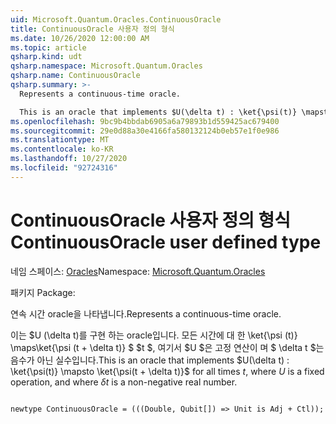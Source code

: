 ```yaml
---
uid: Microsoft.Quantum.Oracles.ContinuousOracle
title: ContinuousOracle 사용자 정의 형식
ms.date: 10/26/2020 12:00:00 AM
ms.topic: article
qsharp.kind: udt
qsharp.namespace: Microsoft.Quantum.Oracles
qsharp.name: ContinuousOracle
qsharp.summary: >-
  Represents a continuous-time oracle.

  This is an oracle that implements $U(\delta t) : \ket{\psi(t)} \mapsto \ket{\psi(t + \delta t)}$ for all times $t$, where $U$ is a fixed operation, and where $\delta t$ is a non-negative real number.
ms.openlocfilehash: 9bc9b4bbdab6905a6a79893b1d559425ac679400
ms.sourcegitcommit: 29e0d88a30e4166fa580132124b0eb57e1f0e986
ms.translationtype: MT
ms.contentlocale: ko-KR
ms.lasthandoff: 10/27/2020
ms.locfileid: "92724316"
---
```

# <a name="continuousoracle-user-defined-type"></a><span data-ttu-id="9760a-102">ContinuousOracle 사용자 정의 형식</span><span class="sxs-lookup"><span data-stu-id="9760a-102">ContinuousOracle user defined type</span></span>

<span data-ttu-id="9760a-103">네임 스페이스: [Oracles](xref:Microsoft.Quantum.Oracles)</span><span class="sxs-lookup"><span data-stu-id="9760a-103">Namespace: [Microsoft.Quantum.Oracles](xref:Microsoft.Quantum.Oracles)</span></span>

<span data-ttu-id="9760a-104">패키지 [](https://nuget.org/packages/)</span><span class="sxs-lookup"><span data-stu-id="9760a-104">Package: [](https://nuget.org/packages/)</span></span>


<span data-ttu-id="9760a-105">연속 시간 oracle을 나타냅니다.</span><span class="sxs-lookup"><span data-stu-id="9760a-105">Represents a continuous-time oracle.</span></span>

<span data-ttu-id="9760a-106">이는 $U (\delta t)를 구현 하는 oracle입니다. 모든 시간에 대 한 \ket{\psi (t)} \maps\ket{\psi (t + \delta t)} $ $t $, 여기서 $U $은 고정 연산이 며 $ \delta t $는 음수가 아닌 실수입니다.</span><span class="sxs-lookup"><span data-stu-id="9760a-106">This is an oracle that implements $U(\delta t) : \ket{\psi(t)} \mapsto \ket{\psi(t + \delta t)}$ for all times $t$, where $U$ is a fixed operation, and where $\delta t$ is a non-negative real number.</span></span>

```qsharp

newtype ContinuousOracle = (((Double, Qubit[]) => Unit is Adj + Ctl));
```

